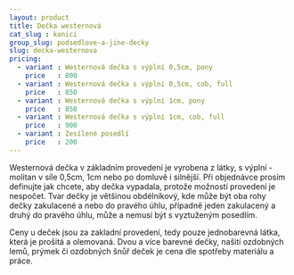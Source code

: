 ```yaml
---
layout: product
title: Dečka westernová
cat_slug : konici
group_slug: podsedlove-a-jine-decky
slug: decka-westernova
pricing:
  - variant : Westernová dečka s výplní 0,5cm, pony
    price   : 800
  - variant : Westernová dečka s výplní 0,5cm, cob, full
    price   : 850
  - variant : Westernová dečka s výplní 1cm, pony
    price   : 850
  - variant : Westernová dečka s výplní 1cm, cob, full
    price   : 900
  - variant : Zesílené posedlí
    price   : 200
---
```


Westernová dečka v základním provedení je vyrobena z látky, s výplní - molitan v síle 0,5cm, 1cm nebo po domluvě i silnější.
Při objednávce prosím definujte jak chcete, aby dečka vypadala, protože možností provedení je nespočet.
Tvar dečky je většinou obdélníkový, kde může být oba rohy dečky zakulacené a nebo do pravého úhlu, případně jeden zakulacený a druhý do pravého úhlu, může a nemusí být s vyztuženým posedlím.

Ceny u deček jsou za zakladní provedení, tedy pouze jednobarevná látka, která je prošitá a olemovaná.
Dvou a více barevné dečky, našití ozdobných lemů, prýmek či ozdobných šnůř deček je cena dle spotřeby materiálu a práce.

